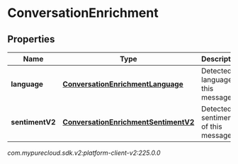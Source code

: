 # ConversationEnrichment


## Properties

| Name | Type | Description | Notes |
| ------------ | ------------- | ------------- | ------------- |
| **language** | [**ConversationEnrichmentLanguage**](ConversationEnrichmentLanguage) | Detected language of this message. |  [optional] |
| **sentimentV2** | [**ConversationEnrichmentSentimentV2**](ConversationEnrichmentSentimentV2) | Detected sentiment of this message. |  [optional] |




_com.mypurecloud.sdk.v2:platform-client-v2:225.0.0_
